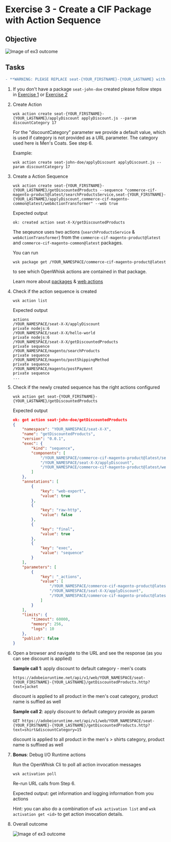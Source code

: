 Exercise 3 - Create a CIF Package with Action Sequence
========================================================

## Objective
![Image of ex3 outcome](../Resources/ex3.png)

## Tasks

```diff
- **WARNING: PLEASE REPLACE seat-{YOUR_FIRSTNAME}-{YOUR_LASTNAME} with your firstname and lastname: seat-john-doe**
```

1. If you don't have a package `seat-john-doe` created please follow steps in [Exercise 1](../exercise-01/tutorial-01-hello-world.md) or [Exercise 2](../exercise-02/tutorial-02-hello-world-sequence.md)

2. Create Action 

    ```shell
    wsk action create seat-{YOUR_FIRSTNAME}-{YOUR_LASTNAME}/applyDiscount applyDiscount.js --param discountCategory 17
    ```

    For the "discountCategory" parameter we provide a default value, which is used if category is not provided as a URL parameter. The category used here is Men's Coats. See step 6.

   Example:

   ```shell
   wsk action create seat-john-doe/applyDiscount applyDiscount.js --param discountCategory 17
   ```

3. Create a Action Sequence

   ```shell
   wsk action create seat-{YOUR_FIRSTNAME}-{YOUR_LASTNAME}/getDiscountedProducts --sequence "commerce-cif-magento-product@latest/searchProductsService,seat-{YOUR_FIRSTNAME}-{YOUR_LASTNAME}/applyDiscount,commerce-cif-magento-common@latest/webActionTransformer" --web true
   ```

   Expected output
   ```shell
   ok: created action seat-X-X/getDiscountedProducts
   ```
    
   The seqeunce uses two actions (`searchProductsService` & `webActionTransformer`) from the `commerce-cif-magento-product@latest` and `commerce-cif-magento-common@latest` packages.

   You can run
   ```shell
   wsk package get /YOUR_NAMESPACE/commerce-cif-magento-product@latest
   ```
   to see which OpenWhisk actions are contained in that package.

   Learn more about [packages](https://github.com/apache/incubator-openwhisk/blob/master/docs/packages.md) &  [web actions](https://github.com/apache/incubator-openwhisk/blob/master/docs/webactions.md)

4. Check if the action sequence is created

   ```shell
   wsk action list
   ```

   Expected output
   
   ```shell 
   actions
   /YOUR_NAMESPACE/seat-X-X/applyDiscount                                private nodejs:6
   /YOUR_NAMESPACE/seat-X-X/hello-world                                  private nodejs:6
   /YOUR_NAMESPACE/seat-X-X/getDiscountedProducts                        private sequence
   /YOUR_NAMESPACE/magento/searchProducts                               private sequence
   /YOUR_NAMESPACE/magento/postShippingMethod                           private sequence
   /YOUR_NAMESPACE/magento/postPayment                                  private sequence
   ...
   ```

5. Check if the newly created sequence has the right actions configured 

   ```shell
   wsk action get seat-{YOUR_FIRSTNAME}-{YOUR_LASTNAME}/getDiscountedProducts
   ```

   Expected output
   
   ```json 
   ok: got action seat-john-doe/getDiscountedProducts
   {
       "namespace": "YOUR_NAMESPACE/seat-X-X",
       "name": "getDiscountedProducts",
       "version": "0.0.1",
       "exec": {
           "kind": "sequence",
           "components": [
               "/YOUR_NAMESPACE/commerce-cif-magento-product@latest/searchProductsService",
               "/YOUR_NAMESPACE/seat-X-X/applyDiscount",
               "/YOUR_NAMESPACE/commerce-cif-magento-product@latest/webActionTransformer"
           ]
       },
       "annotations": [
           {
               "key": "web-export",
               "value": true
           },
           {
               "key": "raw-http",
               "value": false
           },
           {
               "key": "final",
               "value": true
           },
           {
               "key": "exec",
               "value": "sequence"
           }
       ],
       "parameters": [
           {
               "key": "_actions",
               "value": [
                   "/YOUR_NAMESPACE/commerce-cif-magento-product@latest/searchProductsService",
                   "/YOUR_NAMESPACE/seat-X-X/applyDiscount",
                   "/YOUR_NAMESPACE/commerce-cif-magento-product@latest/webActionTransformer"
               ]
           }
       ],
       "limits": {
           "timeout": 60000,
           "memory": 256,
           "logs": 10
       },
       "publish": false
   }
   ```
   
6. Open a browser and navigate to the URL and see the response (as you can see discount is applied)
   
   **Sample call 1**: apply discount to default category - men's coats
   
   ```
   https://adobeioruntime.net/api/v1/web/YOUR_NAMESPACE/seat-{YOUR_FIRSTNAME}-{YOUR_LASTNAME}/getDiscountedProducts.http?text=jacket
   ```
   discount is applied to all product in the men's coat category, product name is suffied as well

   **Sample call 2**: apply discount to default category provide as param
   ```
   GET https://adobeioruntime.net/api/v1/web/YOUR_NAMESPACE/seat-{YOUR_FIRSTNAME}-{YOUR_LASTNAME}/getDiscountedProducts.http?text=shirt&discountCategory=15
   ```
   discount is applied to all product in the men's > shirts category, product name is suffixed as well

7. **Bonus**: Debug I/O Runtime actions

   Run the OpenWhisk Cli to poll all action invocation messages
   ```shell
   wsk activation poll
   ````
   
   Re-run URL calls from Step 6.

   Expected output: get information and logging information from you actions

   Hint: you can also do a combination of `wsk activation list` and `wsk activation get <id>` to get action invocation details.

8. Overall outcome

   ![Image of ex3 outcome](../Resources/ex3.png)
